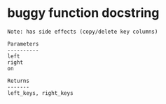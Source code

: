 # buggy function docstring

```text
Note: has side effects (copy/delete key columns)

Parameters
----------
left
right
on

Returns
-------
left_keys, right_keys
```

